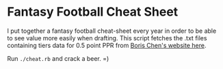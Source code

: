 Fantasy Football Cheat Sheet
============================

I put together a fantasy football cheat-sheet every year in order to be able
to see value more easily when drafting. This script fetches the .txt files
containing tiers data for 0.5 point PPR from [Boris Chen's
website here](http://www.borischen.co/).

Run `./cheat.rb` and crack a beer. =)
